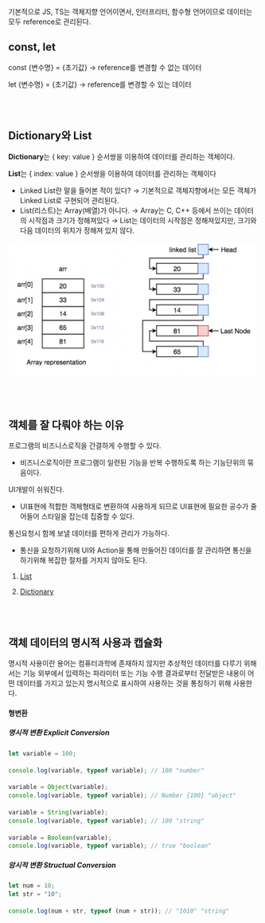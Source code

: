 기본적으로 JS, TS는 객체지향 언어이면서, 인터프리터, 함수형 언어이므로
데이터는 모두 reference로 관리된다.

## const, let

const {변수명} = {초기값} → reference를 변경할 수 없는 데이터

let {변수명} = {초기값} → reference를 변경할 수 있는 데이터

<br>
<br>

## Dictionary와 List

**Dictionary**는 { key: value } 순서쌍을 이용하여 데이터를 관리하는 객체이다.

**List**는 { index: value } 순서쌍을 이용하여 데이터를 관리하는 객체이다

- Linked List란 말을 들어본 적이 있다?
  → 기본적으로 객체지향에서는 모든 객체가 Linked List로 구현되어 관리된다.
- List(리스트)는 Array(배열)가 아니다.
  → Array는 C, C++ 등에서 쓰이는 데이터의 시작점과 크기가 정해져있다
  → List는 데이터의 시작점은 정해져있지만, 크기와 다음 데이터의 위치가 정해져 있지 않다.

<img src="../image/list.png" width="500" />

<br><br>

## 객체를 잘 다뤄야 하는 이유

프로그램의 비즈니스로직을 간결하게 수행할 수 있다.

- 비즈니스로직이란 프로그램이 일련된 기능을 반복 수행하도록 하는 기능단위의 묶음이다.

UI개발이 쉬워진다.

- UI표현에 적합한 객체형태로 변환하여 사용하게 되므로 UI표현에 필요한 공수가 줄어들어 스타일을 잡는데 집중할 수 있다.

통신요청시 함께 보낼 데이터를 편하게 관리가 가능하다.

- 통신을 요청하기위해 UI와 Action을 통해 만들어진 데이터를 잘 관리하면 통신을 하기위해 복잡한 절차를 거치지 않아도 된다.

1. [List](https://developer.mozilla.org/en-US/docs/Web/JavaScript/Reference/Global_Objects/Array)

2. [Dictionary](https://developer.mozilla.org/en-US/docs/Web/JavaScript/Reference/Global_Objects/Object)

<br><br>

## 객체 데이터의 명시적 사용과 캡슐화

명시적 사용이란 용어는 컴퓨터과학에 존재하지 않지만 추상적인 데이터를 다루기 위해서는 기능 외부에서 입력하는 파라미터 또는 기능 수행 결과로부터 전달받은 내용이 어떤 데이터를 가지고 있는지 명시적으로 표시하여 사용하는 것을 통칭하기 위해 사용한다.

#### 형변환

##### 명시적 변환 Explicit Conversion

```jsx
let variable = 100;

console.log(variable, typeof variable); // 100 "number"

variable = Object(variable);
console.log(variable, typeof variable); // Number {100} "object"

variable = String(variable);
console.log(variable, typeof variable); // 100 "string"

variable = Boolean(variable);
console.log(variable, typeof variable); // true "boolean"
```

##### 암시적 변환 Structual Conversion

```jsx
let num = 10;
let str = "10";

console.log(num + str, typeof (num + str)); // "1010" "string"
```

